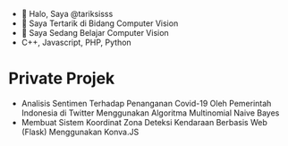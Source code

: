 - 👋 Halo, Saya @tariksisss
- 👀 Saya Tertarik di Bidang Computer Vision
- 🌱 Saya Sedang Belajar Computer Vision
- C++, Javascript, PHP, Python

# Private Projek
- Analisis Sentimen Terhadap Penanganan Covid-19 Oleh Pemerintah Indonesia di Twitter Menggunakan Algoritma Multinomial Naive Bayes
- Membuat Sistem Koordinat Zona Deteksi Kendaraan Berbasis Web (Flask) Menggunakan Konva.JS
